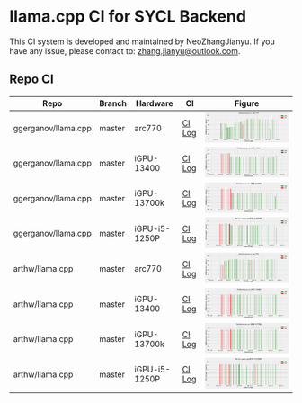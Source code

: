 # llama.cpp CI for SYCL Backend

This CI system is developed and maintained by NeoZhangJianyu. If you have any issue, please contact to: [zhang.jianyu@outlook.com](zhang.jianyu@outlook.com).

## Repo CI

|Repo|Branch|Hardware|CI|Figure|
|-|-|-|-|-|
|ggerganov/llama.cpp|master|arc770|[CI Log](./ggerganov-llama.cpp/master/arc770/README.md)|![Performance](./ggerganov-llama.cpp/master/arc770/perf.png)|
|ggerganov/llama.cpp|master|iGPU-13400|[CI Log](./ggerganov-llama.cpp/master/iGPU-13400/README.md)|![Performance](./ggerganov-llama.cpp/master/iGPU-13400/perf.png)|
|ggerganov/llama.cpp|master|iGPU-13700k|[CI Log](./ggerganov-llama.cpp/master/iGPU-13700k/README.md)|![Performance](./ggerganov-llama.cpp/master/iGPU-13700k/perf.png)|
|ggerganov/llama.cpp|master|iGPU-i5-1250P|[CI Log](./ggerganov-llama.cpp/master/iGPU-i5-1250P/README.md)|![Performance](./ggerganov-llama.cpp/master/iGPU-i5-1250P/perf.png)|
|arthw/llama.cpp|master|arc770|[CI Log](./arthw-llama.cpp/master/arc770/README.md)|![Performance](./arthw-llama.cpp/master/arc770/perf.png)|
|arthw/llama.cpp|master|iGPU-13400|[CI Log](./arthw-llama.cpp/master/iGPU-13400/README.md)|![Performance](./arthw-llama.cpp/master/iGPU-13400/perf.png)|
|arthw/llama.cpp|master|iGPU-13700k|[CI Log](./arthw-llama.cpp/master/iGPU-13700k/README.md)|![Performance](./arthw-llama.cpp/master/iGPU-13700k/perf.png)|
|arthw/llama.cpp|master|iGPU-i5-1250P|[CI Log](./arthw-llama.cpp/master/iGPU-i5-1250P/README.md)|![Performance](./arthw-llama.cpp/master/iGPU-i5-1250P/perf.png)|
